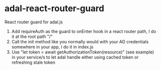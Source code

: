 # adal-react-router-guard
React router guard for adal.js

1. Add requireAuth as the guard to onEnter hook in a react router path, I do it at the root path "/"
2. Call the init method like you normally would with your AD credentials somewhere in your app, I do it in index.js
3. Use "let token = await getAuthorizationToken(resource)" (see example) in your service/s to let adal handle either using cached token or refreshing stale token
